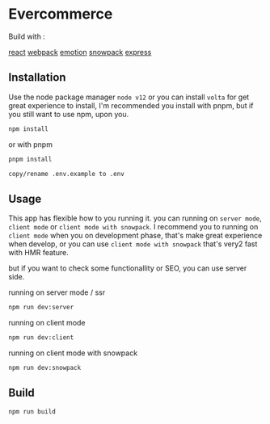 # Evercommerce

Build with :

[react](https://reactjs.org/)
[webpack](https://webpack.js.org/)
[emotion](http://emotion.sh/)
[snowpack](https://www.snowpack.dev/)
[express](https://expressjs.com/)

## Installation

Use the node package manager `node v12` or you can install `volta` for get great experience to install, I'm recommended you install with pnpm, but if you still want to use npm, upon you.

```bash
npm install
```

or with pnpm

```bash
pnpm install
```

```bash
copy/rename .env.example to .env
```

## Usage

This app has flexible how to you running it. you can running on `server mode`, `client mode` or `client mode with snowpack`. I recommend you to running on `client mode` when you on development phase, that's make great experience when develop, or you can use `client mode with snowpack` that's very2 fast with HMR feature.

but if you want to check some functionallity or SEO, you can use server side.

running on server mode / ssr

```bash
npm run dev:server
```

running on client mode

```bash
npm run dev:client
```

running on client mode with snowpack

```bash
npm run dev:snowpack
```

## Build

```bash
npm run build
```
